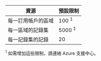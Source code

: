 
| 資源 | 預設限制 |
| --- | --- |
| 每一訂用帳戶的區域 |100 <sup>1</sup> |
| 每一區域的記錄集 |5000 <sup>1</sup> |
| 每一記錄集的記錄 |20 |

<sup>1</sup> 如需增加這些限制，請連絡 Azure 支援中心。

<!---HONumber=AcomDC_0413_2016-->